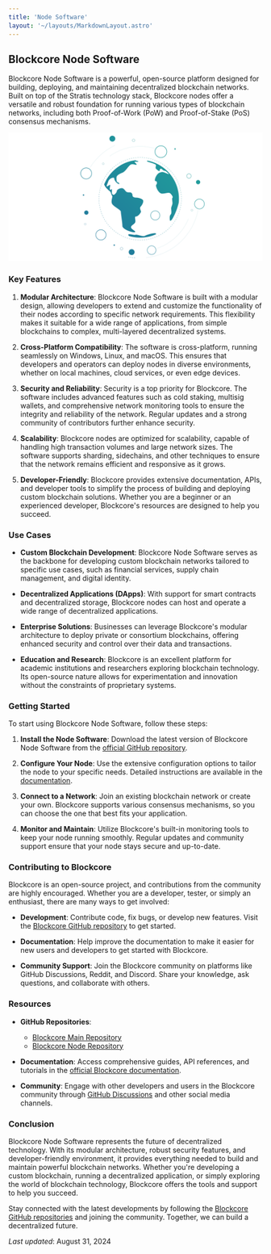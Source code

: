 ```yaml
---
title: 'Node Software'
layout: '~/layouts/MarkdownLayout.astro'
---
```


## Blockcore Node Software

Blockcore Node Software is a powerful, open-source platform designed for building, deploying, and maintaining decentralized blockchain networks. Built on top of the Stratis technology stack, Blockcore nodes offer a versatile and robust foundation for running various types of blockchain networks, including both Proof-of-Work (PoW) and Proof-of-Stake (PoS) consensus mechanisms.

![Blockcore Node](../assets/images/hero-image.png)

### Key Features

1. **Modular Architecture**: Blockcore Node Software is built with a modular design, allowing developers to extend and customize the functionality of their nodes according to specific network requirements. This flexibility makes it suitable for a wide range of applications, from simple blockchains to complex, multi-layered decentralized systems.

2. **Cross-Platform Compatibility**: The software is cross-platform, running seamlessly on Windows, Linux, and macOS. This ensures that developers and operators can deploy nodes in diverse environments, whether on local machines, cloud services, or even edge devices.

3. **Security and Reliability**: Security is a top priority for Blockcore. The software includes advanced features such as cold staking, multisig wallets, and comprehensive network monitoring tools to ensure the integrity and reliability of the network. Regular updates and a strong community of contributors further enhance security.

4. **Scalability**: Blockcore nodes are optimized for scalability, capable of handling high transaction volumes and large network sizes. The software supports sharding, sidechains, and other techniques to ensure that the network remains efficient and responsive as it grows.

5. **Developer-Friendly**: Blockcore provides extensive documentation, APIs, and developer tools to simplify the process of building and deploying custom blockchain solutions. Whether you are a beginner or an experienced developer, Blockcore's resources are designed to help you succeed.

### Use Cases

- **Custom Blockchain Development**: Blockcore Node Software serves as the backbone for developing custom blockchain networks tailored to specific use cases, such as financial services, supply chain management, and digital identity.

- **Decentralized Applications (DApps)**: With support for smart contracts and decentralized storage, Blockcore nodes can host and operate a wide range of decentralized applications.

- **Enterprise Solutions**: Businesses can leverage Blockcore's modular architecture to deploy private or consortium blockchains, offering enhanced security and control over their data and transactions.

- **Education and Research**: Blockcore is an excellent platform for academic institutions and researchers exploring blockchain technology. Its open-source nature allows for experimentation and innovation without the constraints of proprietary systems.

### Getting Started

To start using Blockcore Node Software, follow these steps:

1. **Install the Node Software**: Download the latest version of Blockcore Node Software from the [official GitHub repository](https://github.com/block-core/blockcore).

2. **Configure Your Node**: Use the extensive configuration options to tailor the node to your specific needs. Detailed instructions are available in the [documentation](https://github.com/block-core/blockcore).

3. **Connect to a Network**: Join an existing blockchain network or create your own. Blockcore supports various consensus mechanisms, so you can choose the one that best fits your application.

4. **Monitor and Maintain**: Utilize Blockcore's built-in monitoring tools to keep your node running smoothly. Regular updates and community support ensure that your node stays secure and up-to-date.

### Contributing to Blockcore

Blockcore is an open-source project, and contributions from the community are highly encouraged. Whether you are a developer, tester, or simply an enthusiast, there are many ways to get involved:

- **Development**: Contribute code, fix bugs, or develop new features. Visit the [Blockcore GitHub repository](https://github.com/block-core/blockcore) to get started.

- **Documentation**: Help improve the documentation to make it easier for new users and developers to get started with Blockcore.

- **Community Support**: Join the Blockcore community on platforms like GitHub Discussions, Reddit, and Discord. Share your knowledge, ask questions, and collaborate with others.

### Resources

- **GitHub Repositories**:
  - [Blockcore Main Repository](https://github.com/block-core/blockcore)
  - [Blockcore Node Repository](https://github.com/block-core/blockcore-nodes)

- **Documentation**: Access comprehensive guides, API references, and tutorials in the [official Blockcore documentation](https://github.com/block-core/blockcore).

- **Community**: Engage with other developers and users in the Blockcore community through [GitHub Discussions](https://github.com/block-core/blockcore/discussions) and other social media channels.

### Conclusion

Blockcore Node Software represents the future of decentralized technology. With its modular architecture, robust security features, and developer-friendly environment, it provides everything needed to build and maintain powerful blockchain networks. Whether you're developing a custom blockchain, running a decentralized application, or simply exploring the world of blockchain technology, Blockcore offers the tools and support to help you succeed.

Stay connected with the latest developments by following the [Blockcore GitHub repositories](https://github.com/block-core/blockcore) and joining the community. Together, we can build a decentralized future.

_Last updated_: August 31, 2024
